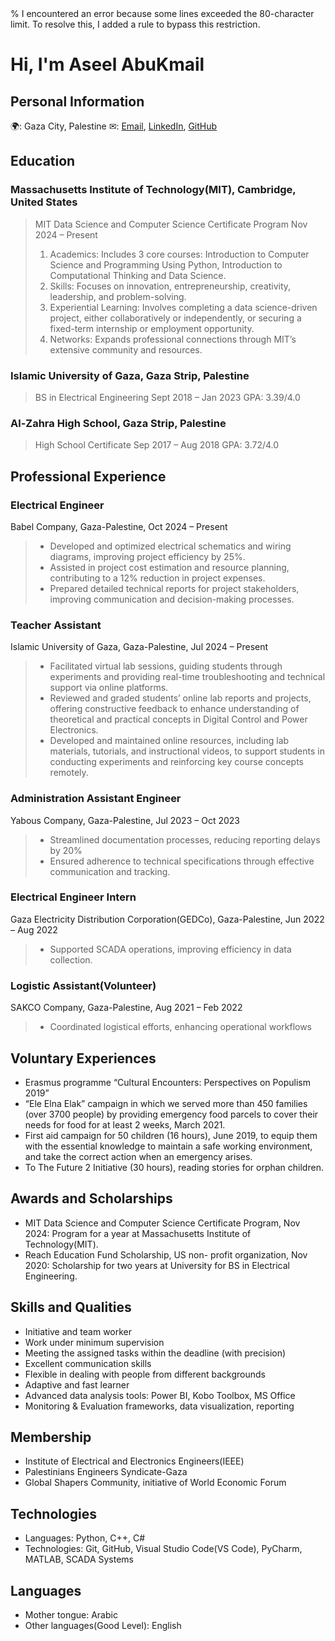 <!-- markdownlint-disable-next-line MD013 --> % I encountered an error because some lines exceeded the 80-character limit. To resolve this, I added a rule to bypass this restriction.

# Hi, I'm Aseel AbuKmail

## Personal Information

🌍: Gaza City, Palestine <!-- markdownlint-disable-next-line MD013 -->
✉: [Email](aseelabukmail@gmail.com), [LinkedIn](https://www.linkedin.com/in/aseelabukmail/), [GitHub](https://github.com/Aseel-AbuKmail) <!-- markdownlint-disable-next-line MD013 -->

## Education

### Massachusetts Institute of Technology(MIT), Cambridge, United States

> MIT Data Science and Computer Science Certificate Program <!-- markdownlint-disable-next-line MD013 -->
Nov 2024 – Present
>
> 1. Academics: Includes 3 core courses: Introduction to Computer Science and Programming Using Python, Introduction to Computational Thinking and Data Science. <!-- markdownlint-disable-next-line MD013 -->
> 2. Skills: Focuses on innovation, entrepreneurship, creativity, leadership, and problem-solving. <!-- markdownlint-disable-next-line MD013 -->
> 3. Experiential Learning: Involves completing a data science-driven project, either collaboratively or independently, or securing a fixed-term internship or employment opportunity. <!-- markdownlint-disable-next-line MD013 -->
> 4. Networks: Expands professional connections through MIT’s extensive community and resources. <!-- markdownlint-disable-next-line MD013 -->

### Islamic University of Gaza, Gaza Strip, Palestine

> BS in Electrical Engineering
Sept 2018 – Jan 2023
> GPA: 3.39/4.0

### Al-Zahra High School, Gaza Strip, Palestine

>High School Certificate
Sep 2017 – Aug 2018
> GPA: 3.72/4.0

## Professional Experience

### Electrical Engineer

Babel Company, Gaza-Palestine, Oct 2024 – Present

> * Developed and optimized electrical schematics and wiring diagrams, improving project efficiency by 25%. <!-- markdownlint-disable-next-line MD013 -->
> * Assisted in project cost estimation and resource planning, contributing to a 12% reduction in project expenses. <!-- markdownlint-disable-next-line MD013 -->
> * Prepared detailed technical reports for project stakeholders, improving communication and decision-making
processes. <!-- markdownlint-disable-next-line MD013 -->

### Teacher Assistant

Islamic University of Gaza, Gaza-Palestine, Jul 2024 – Present

> * Facilitated virtual lab sessions, guiding students through experiments and providing real-time troubleshooting and technical support via online platforms. <!-- markdownlint-disable-next-line MD013 -->
> * Reviewed and graded students’ online lab reports and projects, offering constructive feedback to enhance understanding of theoretical and practical concepts in Digital Control and Power Electronics. <!-- markdownlint-disable-next-line MD013 -->
> * Developed and maintained online resources, including lab materials, tutorials, and instructional videos, to support students in conducting experiments and reinforcing key course concepts remotely. <!-- markdownlint-disable-next-line MD013 -->

### Administration Assistant Engineer

Yabous Company, Gaza-Palestine, Jul 2023 – Oct 2023 <!-- markdownlint-disable-next-line MD013 -->

> * Streamlined documentation processes, reducing reporting delays by 20% <!-- markdownlint-disable-next-line MD013 -->
> * Ensured adherence to technical specifications through effective communication and tracking. <!-- markdownlint-disable-next-line MD013 -->

### Electrical Engineer Intern

Gaza Electricity Distribution Corporation(GEDCo), Gaza-Palestine, Jun 2022 – Aug 2022 <!-- markdownlint-disable-next-line MD013 -->

> * Supported SCADA operations, improving efficiency in data collection. <!-- markdownlint-disable-next-line MD013 -->

### Logistic Assistant(Volunteer)

SAKCO Company, Gaza-Palestine, Aug 2021 – Feb 2022

> * Coordinated logistical efforts, enhancing operational workflows <!-- markdownlint-disable-next-line MD013 -->

## Voluntary Experiences

* Erasmus programme “Cultural Encounters: Perspectives on Populism 2019” <!-- markdownlint-disable-next-line MD013 -->
* “Ele Elna Elak” campaign in which we served more than 450 families (over 3700 people) by providing emergency food parcels to cover their needs for food for at least 2 weeks, March 2021. <!-- markdownlint-disable-next-line MD013 -->
* First aid campaign for 50 children (16 hours), June 2019, to equip them with the essential knowledge to maintain a safe working environment, and take the correct action when an emergency arises. <!-- markdownlint-disable-next-line MD013 -->
* To The Future 2 Initiative (30 hours), reading stories for orphan children. <!-- markdownlint-disable-next-line MD013 -->

## Awards and Scholarships

* MIT Data Science and Computer Science Certificate Program, Nov 2024: Program for a year at Massachusetts Institute of Technology(MIT). <!-- markdownlint-disable-next-line MD013 -->
* Reach Education Fund Scholarship, US non- profit organization, Nov 2020: Scholarship for two years at University for BS in Electrical Engineering. <!-- markdownlint-disable-next-line MD013 -->

## Skills and Qualities

* Initiative and team worker
* Work under minimum supervision
* Meeting the assigned tasks within the deadline (with precision) <!-- markdownlint-disable-next-line MD013 -->
* Excellent communication skills
* Flexible in dealing with people from different backgrounds <!-- markdownlint-disable-next-line MD013 -->
* Adaptive and fast learner
* Advanced data analysis tools: Power BI, Kobo Toolbox, MS Office <!-- markdownlint-disable-next-line MD013 -->
* Monitoring & Evaluation frameworks, data visualization, reporting <!-- markdownlint-disable-next-line MD013 -->

## Membership

* Institute of Electrical and Electronics Engineers(IEEE) <!-- markdownlint-disable-next-line MD013 -->
* Palestinians Engineers Syndicate-Gaza
* Global Shapers Community, initiative of World Economic Forum <!-- markdownlint-disable-next-line MD013 -->

## Technologies

* Languages: Python, C++, C#
* Technologies: Git, GitHub, Visual Studio Code(VS Code), PyCharm, MATLAB, SCADA Systems <!-- markdownlint-disable-next-line MD013 -->

## Languages

* Mother tongue: Arabic
* Other languages(Good Level): English
